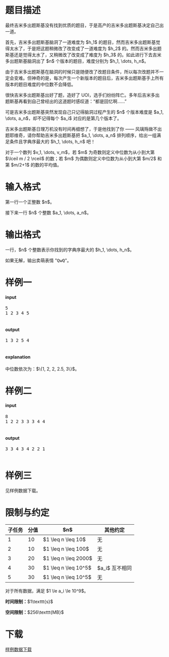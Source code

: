 # 题目描述

<p>最终吉米多出题斯基没有找到优质的题目，于是高产的吉米多出题斯基决定自己出一道。</p>
<p>首先，吉米多出题斯基脑洞了一道难度为 $h_1$ 的题目，然而吉米多出题斯基觉得太水了，于是把这题稍微改了改变成了一道难度为 $h_2$ 的。然而吉米多出题斯基还是觉得太水了，又稍微改了改变成了难度为 $h_3$ 的。如此进行下去吉米多出题斯基脑洞出了 $n$ 个版本的题目，难度分别为 $h_1, \dots, h_n$。</p>
<p>由于吉米多出题斯基在脑洞的时候只是随便改了改题目条件，所以每次改题并不一定会变难。但神奇的是，每次产生一个新版本的题目后，吉米多出题斯基手上所有版本的题目难度的中位数不会降低。</p>
<p>很快吉米多出题斯基出好了题，造好了 UOI，选手们纷纷阵亡。多年后吉米多出题斯基再看到自己曾经出的这道题时感叹道：“都是回忆啊……”</p>
<p>可是吉米多出题斯基突然发现自己只记得脑洞过程产生的 $n$ 个版本难度是 $a_1, \dots, a_n$，却不记得每个 $a_i$ 对应的是第几个版本了。</p>
<p>吉米多出题斯基日理万机没有时间再细想了，于是他找到了你 —— 风璃殇做不出题耶维奇，请你帮助吉米多出题斯基把 $a_1, \dots, a_n$ 排列顺序，给出一组满足条件且字典序最大的 $h_1, \dots, h_n$ 吧！</p>
<p>对于一个数列 $v_1, \dots, v_m$，若 $m$ 为奇数则定义中位数为从小到大第 $\lceil m / 2 \rceil$ 的数；若 $m$ 为偶数则定义中位数为从小到大第 $m/2$ 和第 $m/2+1$ 的数的平均值。</p>

# 输入格式


<p>第一行一个正整数 $n$。</p>
<p>接下来一行 $n$ 个整数 $a_1, \dots, a_n$。</p>

# 输出格式


<p>一行，$n$ 个整数表示你找到的字典序最大的 $h_1, \dots, h_n$。</p>
<p>如果无解，输出卖萌表情 &#34;<samp>QwQ</samp>&#34;。</p>

# 样例一


<h4>input</h4>
<pre>5
1 2 3 4 5

</pre>

<h4>output</h4>
<pre>1 3 2 5 4

</pre>

<h4>explanation</h4>
<p>中位数依次为：$\{1, 2, 2, 2.5, 3\}$。</p>

# 样例二


<h4>input</h4>
<pre>8
1 2 2 3 3 3 4 4

</pre>

<h4>output</h4>
<pre>3 3 4 3 4 2 2 1

</pre>


# 样例三


<p>见样例数据下载。</p>

# 限制与约定


<div class="table-responsive">
<table class="table table-bordered table-text-center table-vertical-middle"><thead><tr><th>子任务</th>
<th>分值</th>
<th>$n$</th>
<th>其他约定</th>
</tr></thead><tbody><tr><td>1</td><td>10</td><td>$1 \leq n \leq 10$</td><td>无</td></tr><tr><td>2</td><td>10</td><td>$1 \leq n \leq 100$</td><td>无</td></tr><tr><td>3</td><td>20</td><td>$1 \leq n \leq 2000$</td><td>无</td></tr><tr><td>4</td><td>30</td><td>$1 \leq n \leq 10^5$</td><td>$a_i$ 互不相同</td></tr><tr><td>5</td><td>30</td><td>$1 \leq n \leq 10^5$</td><td>无</td></tr></tbody></table></div>

<p>对于所有数据，满足 $1 \le a_i \le 10^9$。</p>
<p><strong>时间限制：</strong>$1\texttt{s}$</p>
<p><strong>空间限制：</strong>$256\texttt{MB}$</p>

# 下载


<p><a href="/download.php?type=problem&amp;id=280">样例数据下载</a></p>
